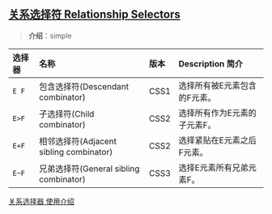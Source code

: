 ## [关系选择符 Relationship Selectors](#)
> **介绍**：simple

| 选择器 | 名称	| 版本 |	Description 简介|
|:----|:--------------------------------------|:---|:----|
|`E F`|	包含选择符(Descendant combinator)	|CSS1|	选择所有被E元素包含的F元素。|
|`E>F`|	子选择符(Child combinator)	|CSS2	|选择所有作为E元素的子元素F。|
|`E+F`|	相邻选择符(Adjacent sibling combinator)	|CSS2|	选择紧贴在E元素之后F元素。|
|`E~F`|	兄弟选择符(General sibling combinator)	|CSS3|	选择E元素所有兄弟元素F。|


[关系选择器 使用介绍](https://developer.mozilla.org/zh-CN/docs/Learn/CSS/Building_blocks/Selectors/Combinators)